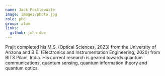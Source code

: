 ```yaml
---
name: Jack Postlewaite
image: images/photo.jpg
role: phd
group: alum
links:
  github: john-doe
---
```


Prajit completed his M.S. (Optical Sciences, 2023) from the University of Arizona and B.E. (Electronics and Instrumentation Engineering, 2020) from BITS Pilani, India. His current research is geared towards quantum communications, quantum sensing, quantum information theory and quantum optics.
